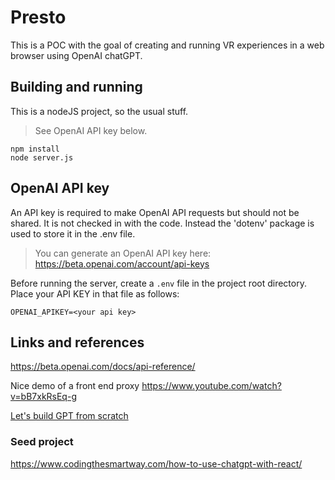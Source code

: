 # Presto
This is a POC with the goal of creating and running
VR experiences in a web browser using OpenAI chatGPT.

## Building and running
This is a nodeJS project, so the usual stuff.

> See OpenAI API key below.

```
npm install
node server.js
```

## OpenAI API key
An API key is required to make OpenAI API requests but should not be shared.
It is not checked in with the code. Instead the 'dotenv' package
is used to store it in the .env file.

> You can generate an OpenAI API key here: https://beta.openai.com/account/api-keys

Before running the server, create a ``.env`` file in the project root directory.
Place your API KEY in that file as follows:
```
OPENAI_APIKEY=<your api key>
```

## Links and references

https://beta.openai.com/docs/api-reference/

Nice demo of a front end proxy
https://www.youtube.com/watch?v=bB7xkRsEq-g

[Let's build GPT from scratch](https://www.youtube.com/watch?v=kCc8FmEb1nY)

### Seed project
https://www.codingthesmartway.com/how-to-use-chatgpt-with-react/
